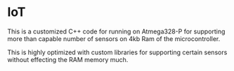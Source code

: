 # IoT

This is a customized C++ code for running on Atmega328-P for supporting more than capable number of sensors on 4kb Ram of the microcontroller.

This is highly optimized with custom libraries for supporting certain sensors without effecting the RAM memory much.
